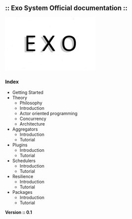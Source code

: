 ## :: Exo System Official documentation ::

<img src="./resources/exo_logo.jpg">

### Index 

- Getting Started
- Theory
	- Philosophy   
	- Introduction  
	- Actor oriented programming 
	- Concurrency 
	- Architecture 
- Aggregators
	- Introduction
	- Tutorial 
- Plugins 
	- Introduction
	- Tutorial 
- Schedulers 
	- Introduction
	- Tutorial
- Resilience 
	- Introduction 
	- Tutorial
- Packages 
	- Introduction
	- Tutorial 

**Version :: 0.1** 
